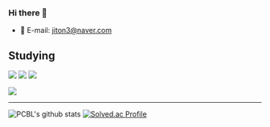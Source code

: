 ### Hi there 👋
- 📧 E-mail: jiton3@naver.com
<!-- [![Top Langs](https://github-readme-stats.vercel.app/api/top-langs/?username=easyhz&layout=compact)](https://github.com/easyhz/github-readme-stats) -->
<!--
**EASYhz/easyhz** is a ✨ _special_ ✨ repository because its `README.md` (this file) appears on your GitHub profile.

Here are some ideas to get you started:

- 🔭 I’m currently working on ...
- 🌱 I’m currently learning ...
- 👯 I’m looking to collaborate on ...
- 🤔 I’m looking for help with ...
- 💬 Ask me about ...
- 📫 How to reach me: ...
- 😄 Pronouns: ...
- ⚡ Fun fact: ...
[![Top Langs](https://github-readme-stats.vercel.app/api/top-langs/?username=easyhz)](https://github.com/easyhz/github-readme-stats)

[![Anurag's GitHub stats](https://github-readme-stats.vercel.app/api?username=easyhz)](https://github.com/easyhz/github-readme-stats)
-->

## Studying 
<img src="https://img.shields.io/badge/Android-3DDC84?style=for-the-badge&logo=Android&logoColor=white"> <img src="https://img.shields.io/badge/AndroidStudio-3DDC84?style=for-the-badge&logo=AndroidStudio&logoColor=white">
<img src="https://img.shields.io/badge/Kotlin-7F52FF?style=for-the-badge&logo=Kotlin&logoColor=white">

<img src="https://img.shields.io/badge/Python-3776AB?style=for-the-badge&logo=Python&logoColor=white">

---
![PCBL's github stats](https://github-readme-stats.vercel.app/api?username=easyhz&show_icons=true&theme=tokyonight)
[![Solved.ac Profile](http://mazassumnida.wtf/api/v2/generate_badge?boj=jiyon3)](https://solved.ac/jiyon3/)
